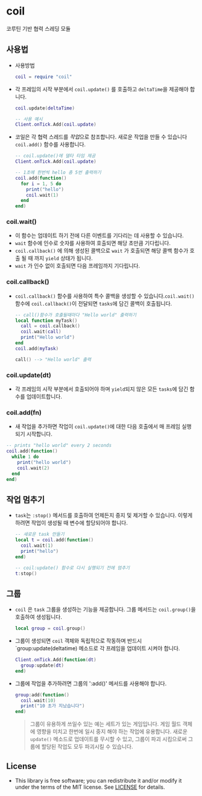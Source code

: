 # coil
코루틴 기반 협력 스레딩 모듈

## 사용법
- 사용방법
  ```lua
  coil = require "coil"
  ```
- 각 프레임의 시작 부분에서 `coil.update()` 를 호출하고 `deltaTime`을 제공해야 합니다.
  ```lua
  coil.update(deltaTime)

  -- 사용 예시
  Client.onTick.Add(coil.update)
  ```
- 코일은 각 협력 스레드를 *작업*으로 참조합니다. 새로운 작업을 만들 수 있습니다 `coil.add()` 함수를 사용합니다.
  ```lua
  -- coil.update()에 델타 타임 제공
  Client.onTick.Add(coil.update)

  -- 1초에 한번씩 hello 총 5번 출력하기
  coil.add(function()
    for i = 1, 5 do
      print("hello")
      coil.wait(1)
    end
  end)
  ```

### coil.wait()

-  이 함수는 업데이트 하기 전에 다른 이벤트를 기다리는 데 사용할 수 있습니다.
- `wait` 함수에 인수로 숫자를 사용하여 호출되면 해당 초만큼 기다립니다.
- `coil.callback()` 에 의해 생성된 콜백으로 `wait` 가 호출되면 해당 콜백 함수가 호출 될 때 까지 `yield` 상태가 됩니다.
- `wait` 가 인수 없이 호출되면 다음 프레임까지 기다립니다.

### coil.callback()
  
  - `coil.callback()` 함수를 사용하여 특수 콜백을 생성할 수 있습니다.`coil.wait()` 함수에 `coil.callback()`이 전달되면 `tasks`에 담긴 콜백이 호출됩니다.

    ```lua
    -- call()함수가 호출될때마다 "Hello world" 출력하기
    local function myTask()
      call = coil.callback()
      coil.wait(call)
      print("Hello world")
    end
    coil.add(myTask)
    
    call() --> "Hello world" 출력
    ```

### coil.update(dt)

-  각 프레임의 시작 부분에서 호출되어야 하며 `yield`되지 않은 모든 `tasks`에 담긴 함수를 업데이트합니다. 

### coil.add(fn)
  
-  새 작업을 추가하면 작업이 `coil.update()`에 대한 다음 호출에서 매 프레임 실행되기 시작합니다.

  ```lua
  -- prints "hello world" every 2 seconds
  coil.add(function()
    while 1 do
      print("hello world")
      coil.wait(2)
    end
  end)
  ```

## 작업 멈추기
- `task`는 `:stop()` 메서드를 호출하여 언제든지 중지 및 제거할 수 있습니다.
이렇게 하려면 작업이 생성될 때 변수에 할당되어야 합니다.

  ```lua
  -- 새로운 task 만들기
  local t = coil.add(function()
    coil.wait(1)
    print("hello")
  end)

  -- coil:update() 함수로 다시 실행되기 전에 멈추기
  t:stop()
  ```

## 그룹

- `coil` 은 `task` 그룹을 생성하는 기능을 제공합니다. 그룹 메서드는 `coil.group()`을 호출하여 생성됩니다.

  ```lua
  local group = coil.group()
  ```

- 그룹이 생성되면 `coil` 객체와 독립적으로 작동하며 반드시 `group:update(deltatime) 메소드로 각 프레임을 업데이트 시켜야 합니다.

  ```lua
  Client.onTick.Add(function(dt)
    group:update(dt)
  end)
  ```

- 그룹에 작업을 추가하려면 그룹의 ':add()' 메서드를 사용해야 합니다.
  ```lua
  group:add(function()
    coil.wait(10)
    print("10 초가 지났습니다")
  end)
  ```

  > 그룹이 유용하게 쓰일수 있는 예는 세트가 있는 게임입니다. 게임 월드 객체에 영향을 미치고 한번에 일시 중지 해야 하는 작업에 유용합니다. 새로운 `update()` 메소드로 업데이트를 무시할 수 있고, 그룹이 파괴 시킴으로써 그룹에 할당된 작업도 모두 파괴시킬 수 있습니다.


## License
  * This library is free software; you can redistribute it and/or modify it under
  the terms of the MIT license. See [LICENSE](LICENSE) for details.

